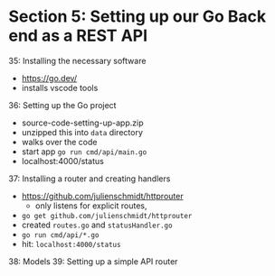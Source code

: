 # Section 5: Setting up our Go Back end as a REST API
35: Installing the necessary software
- https://go.dev/ 
- installs vscode tools

36: Setting up the Go project
- source-code-setting-up-app.zip
- unzipped this into `data` directory
- walks over the code
- start app `go run cmd/api/main.go` 
- localhost:4000/status

37: Installing a router and creating handlers
- https://github.com/julienschmidt/httprouter 
  - only listens for explicit routes, 
- `go get github.com/julienschmidt/httprouter` 
- created `routes.go` and `statusHandler.go` 
- `go run cmd/api/*.go` 
- hit: `localhost:4000/status`
  
38: Models
39: Setting up a simple API router
